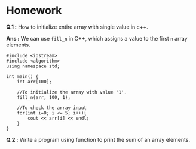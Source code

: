 # Homework

**Q.1 :** How to initialize entire array with single value in c++.

**Ans :** We can use `fill_n` in C++, which assigns a value to the first `n` array elements.
```
#include <iostream>
#include <algorithm>
using namespace std;
 
int main() {
    int arr[100];

    //To initialize the array with value '1'.
    fill_n(arr, 100, 1);

    //To check the array input
    for(int i=0; i <= 5; i++){
        cout << arr[i] << endl;
    }
}
```

**Q.2 :** Write a program using function to print the sum of an array elements.
